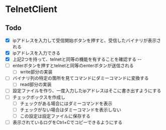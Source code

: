 # TelnetClient

## Todo

* [x] ipアドレスを入力して受信開始ボタンを押すと、受信したバイナリが表示される
* [x] ipアドレスを入力できる
* [x] 上記2つを持って、telnetと同等の機能を有することを確認する
--
* [ ] enterボタンを押すとtelnetと同等のenterボタンが送信される
    * [ ] write部分の実装
* [ ] バイナリ列の特定の箇所を見てコマンドにダミーコマンドに変換する
    * [ ] read部分の実装
* [ ] 設定ファイルを作り、一度入力したipアドレスはそこに書き出すようにする
* [ ] チェックボックスを作成し
    * [ ] チェックがある場合にはダミーコマンドを表示
    * [ ] チェックがない場合はダミーコマンドを表示しない
    * [ ] この設定は設定ファイルに保存する
* [ ] 表示されているログをCtrl+Cでコピーできるようにする